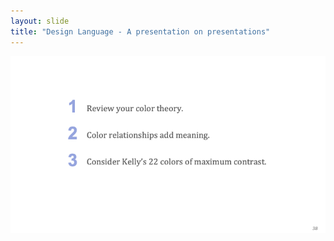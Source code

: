 ```yaml
---
layout: slide
title: "Design Language - A presentation on presentations"
---
```


![slide38](/assets/_images/Slide38.png)

